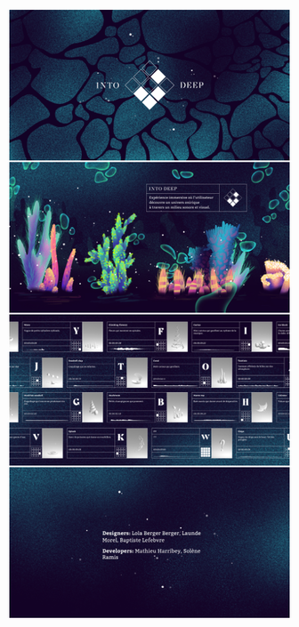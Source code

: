 ![into deep](./img/IntoDeep.jpg)
![concept](./img/Pitch.jpg)
![dalles](./img/Dalles.jpg)
![dalles](./img/DADEV.jpg)
